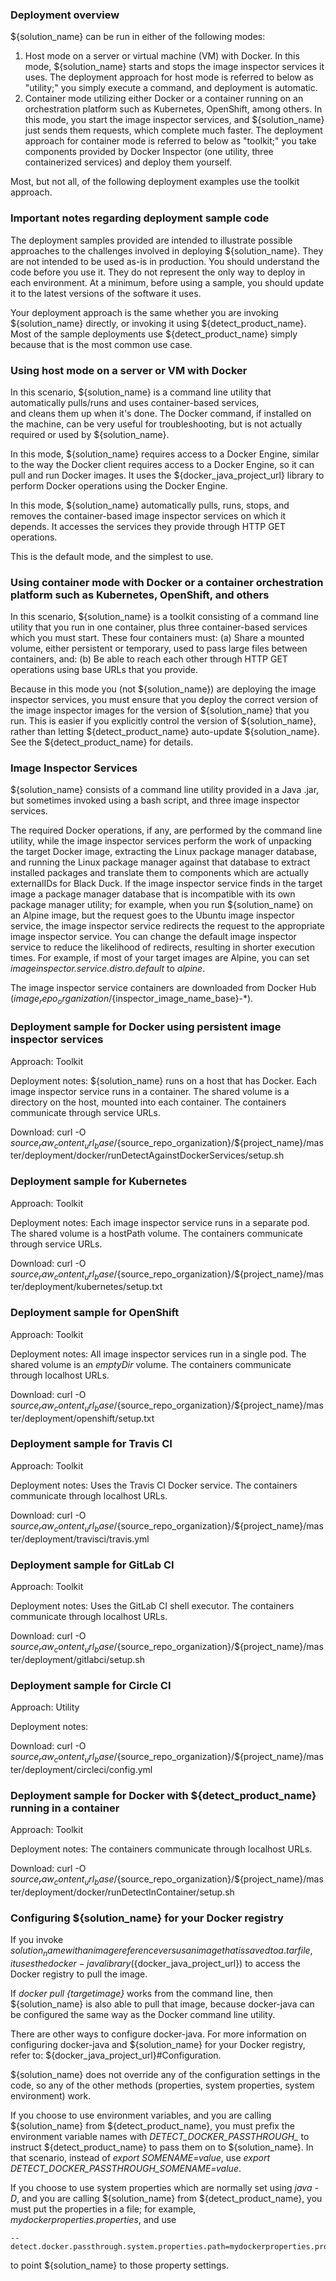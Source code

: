 ### Deployment overview

${solution_name} can be run in either of the following modes:

1. Host mode on a server or virtual machine (VM) with Docker. In this mode, ${solution_name} starts and stops the image inspector services it uses. The deployment approach for host mode is referred to below as "utility;" you simply execute a command, and deployment is automatic.
2. Container mode utilizing either Docker or a container running on an orchestration platform such as Kubernetes, OpenShift, among others. In this mode, you start the image inspector services, and ${solution_name} just sends them requests, which complete much faster. The deployment approach for container mode is referred to below as "toolkit;" you take components provided by Docker Inspector (one utility, three containerized services) and deploy them yourself.

Most, but not all, of the following deployment examples use the toolkit approach.

### Important notes regarding deployment sample code

The deployment samples provided are intended to illustrate possible approaches to the challenges
involved in deploying ${solution_name}. They are not intended to be used as-is in production.
You should understand the code before you use it. They do not represent the only way to deploy in each environment.
At a minimum, before using a sample, you should update it to the latest versions of the software it uses.

Your deployment approach is the same whether you are invoking ${solution_name} directly, or invoking it using ${detect_product_name}.
Most of the sample deployments use ${detect_product_name} simply because that is the most common use case.

### Using host mode on a server or VM with Docker

In this scenario, ${solution_name} is a command line utility that automatically pulls/runs and uses container-based services,  
and cleans them up when it's done. The Docker command, if installed on the machine, can be very useful for troubleshooting, but is not actually
required or used by ${solution_name}.

In this mode, ${solution_name} requires access to a Docker Engine, similar to the way the Docker client requires
access to a Docker Engine, so it can pull and run Docker images. It uses the ${docker_java_project_url}
library to perform Docker operations using the Docker Engine.

In this mode, ${solution_name} automatically pulls, runs, stops, and removes the container-based image inspector services
on which it depends. It accesses the services they provide through HTTP GET operations.

This is the default mode, and the simplest to use.

### Using container mode with Docker or a container orchestration platform such as Kubernetes, OpenShift, and others

In this scenario, ${solution_name} is a toolkit consisting of a command line utility that you run in one container, plus
three container-based services which you must start. These four containers must:
(a) Share a mounted volume, either persistent or temporary, used to pass large files between containers, and:
(b) Be able to reach each other through HTTP GET operations using base URLs that you provide.

Because in this mode you (not ${solution_name}) are deploying the image inspector services,
you must ensure that you deploy the correct version of the image inspector images for the
version of ${solution_name} that you run. This is easier if you explicitly control the version of
${solution_name}, rather than letting ${detect_product_name} auto-update ${solution_name}.
See the ${detect_product_name} for details.
 
### Image Inspector Services

${solution_name} consists of a command line utility provided in a Java .jar, but sometimes invoked using a bash script,
and three image inspector services.

The required Docker operations, if any, are performed by the command line utility, while the image inspector services
perform the work of unpacking the target Docker image, extracting the Linux package manager database,
and running the Linux package manager against that database to extract installed packages
and translate them to components which are actually externalIDs for Black Duck. If the image inspector service
finds in the target image a package manager database that is incompatible with its own package manager utility; for example, 
when you run ${solution_name} on an Alpine image, but the request goes to the
Ubuntu image inspector service, the image inspector service redirects the request to the appropriate
image inspector service. You can change the default image inspector service to reduce the likelihood
of redirects, resulting in shorter execution times. For example, if most of your target images are Alpine,
you can set *imageinspector.service.distro.default* to *alpine*.

The image inspector service containers are downloaded from Docker Hub (${image_repo_organization}/${inspector_image_name_base}-*).

### Deployment sample for Docker using persistent image inspector services

Approach: Toolkit

Deployment notes: 
${solution_name} runs on a host that has Docker.
Each image inspector service runs in a container.
The shared volume is a directory on the host, mounted into each container.
The containers communicate through service URLs.

Download: curl -O ${source_raw_content_url_base}/${source_repo_organization}/${project_name}/master/deployment/docker/runDetectAgainstDockerServices/setup.sh

### Deployment sample for Kubernetes

Approach: Toolkit

Deployment notes: Each image inspector service runs in a separate pod.
The shared volume is a hostPath volume. The containers communicate through service URLs.

Download: curl -O ${source_raw_content_url_base}/${source_repo_organization}/${project_name}/master/deployment/kubernetes/setup.txt

### Deployment sample for OpenShift

Approach: Toolkit

Deployment notes: All image inspector services run in a single pod. The shared volume is an *emptyDir* volume.
The containers communicate through localhost URLs.

Download: curl -O ${source_raw_content_url_base}/${source_repo_organization}/${project_name}/master/deployment/openshift/setup.txt

### Deployment sample for Travis CI

Approach: Toolkit

Deployment notes: Uses the Travis CI Docker service.
The containers communicate through localhost URLs.

Download: curl -O ${source_raw_content_url_base}/${source_repo_organization}/${project_name}/master/deployment/travisci/travis.yml

### Deployment sample for GitLab CI

Approach: Toolkit

Deployment notes: Uses the GitLab CI shell executor.
The containers communicate through localhost URLs.

Download: curl -O ${source_raw_content_url_base}/${source_repo_organization}/${project_name}/master/deployment/gitlabci/setup.sh

### Deployment sample for Circle CI

Approach: Utility

Deployment notes: 

Download: curl -O ${source_raw_content_url_base}/${source_repo_organization}/${project_name}/master/deployment/circleci/config.yml

### Deployment sample for Docker with ${detect_product_name} running in a container

Approach: Toolkit

Deployment notes: The containers communicate through localhost URLs.

Download: curl -O ${source_raw_content_url_base}/${source_repo_organization}/${project_name}/master/deployment/docker/runDetectInContainer/setup.sh			

### Configuring ${solution_name} for your Docker registry

If you invoke ${solution_name} with an image reference versus an image that is saved to a .tar file,
it uses the docker-java library (${docker_java_project_url}) to access the Docker registry
to pull the image. 

If *docker pull {targetimage}* works from the command line, then ${solution_name} is also able
to pull that image, because docker-java can be configured the same way as the Docker command line utility. 

There are other ways to configure docker-java. For more information on configuring docker-java
and ${solution_name} for your Docker registry, refer to: ${docker_java_project_url}#Configuration.

${solution_name} does not override any of the configuration settings in the code,
so any of the other methods (properties, system properties, system environment) work.

If you choose to use environment variables, and you are calling ${solution_name} from ${detect_product_name},
you must prefix the environment variable names with *DETECT_DOCKER_PASSTHROUGH_* to
instruct ${detect_product_name} to pass them on to ${solution_name}.
In that scenario, instead of *export SOMENAME=value*, use *export DETECT_DOCKER_PASSTHROUGH_SOMENAME=value*.

If you choose to use system properties which are normally set using *java -D*,
and you are calling ${solution_name} from ${detect_product_name}, you must
put the properties in a file; for example, *mydockerproperties.properties*, and use 
```
--detect.docker.passthrough.system.properties.path=mydockerproperties.properties
```
to point ${solution_name} to those property settings.
